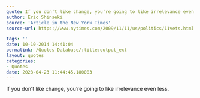 ```yaml
---
quote: If you don’t like change, you’re going to like irrelevance even less.
author: Eric Shinseki
source: 'Article in the New York Times'
source-url: https://www.nytimes.com/2009/11/11/us/politics/11vets.html

tags: ''
date: 10-10-2014 14:41:04
permalink: /Quotes-Database/:title:output_ext
layout: quotes
categories:
- Quotes
date: 2023-04-23 11:44:45.180083
---
```

If you don’t like change, you’re going to like irrelevance even less.